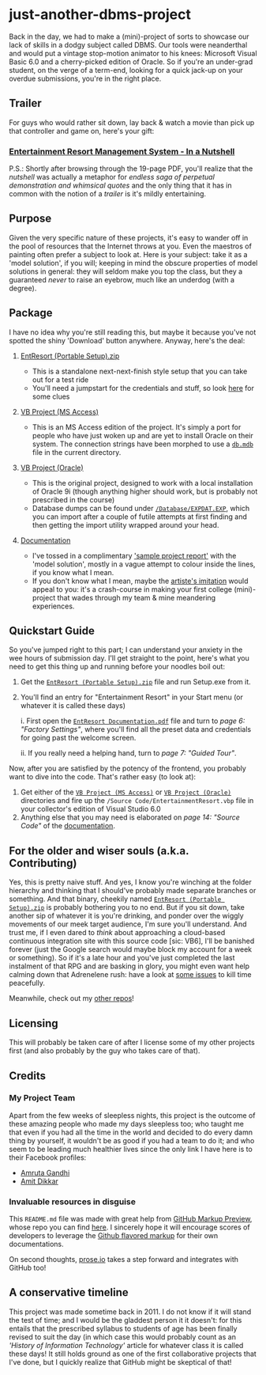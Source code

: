# just-another-dbms-project

Back in the day, we had to make a (mini)-project of sorts to showcase our lack of skills in a dodgy subject called DBMS. Our tools were neanderthal and would put a vintage stop-motion animator to his knees: Microsoft Visual Basic 6.0 and a cherry-picked edition of Oracle. So if you're an under-grad student, on the verge of a term-end, looking for a quick jack-up on your overdue submissions, you're in the right place.

## Trailer
For guys who would rather sit down, lay back & watch a movie than pick up that controller and game on, here's your gift:

### [Entertainment Resort Management System - In a Nutshell](https://github.com/dotbugfix/just-another-dbms-project/blob/master/Documentation/EntResort%20Documentation.pdf)

P.S.: Shortly after browsing through the 19-page PDF, you'll realize that the *nutshell* was actually a metaphor for *endless saga of perpetual demonstration and whimsical quotes* and the only thing that it has in common with the notion of a *trailer* is it's mildly entertaining.

## Purpose
Given the very specific nature of these projects, it's easy to wander off in the pool of resources that the Internet throws at you.  Even the maestros of painting often prefer a subject to look at. Here is your subject: take it as a 'model solution', if you will; keeping in mind the obscure properties of model solutions in general: they will seldom make you top the class, but they a guaranteed _never_ to raise an eyebrow, much like an underdog (with a degree).

## Package
I have no idea why you're still reading this, but maybe it because you've not spotted the shiny 'Download' button anywhere. Anyway, here's the deal:

1. [EntResort (Portable Setup).zip](https://github.com/dotbugfix/just-another-dbms-project/blob/master/EntResort%20%28Portable%20Setup%29.zip)
    * This is a standalone next-next-finish style setup that you can take out for a test ride
    * You'll need a jumpstart for the credentials and stuff, so look [here](https://github.com/dotbugfix/just-another-dbms-project/blob/master/Documentation/EntResort%20Documentation.pdf) for some clues

2. [VB Project (MS Access)](https://github.com/dotbugfix/just-another-dbms-project/tree/master/VB%20Project%20%28MS%20Access%29)
    * This is an MS Access edition of the project. It's simply a port for people who have just woken up and are yet to install Oracle on their system. The connection strings have been morphed to use a [`db.mdb`](https://github.com/dotbugfix/just-another-dbms-project/blob/master/VB%20Project%20%28MS%20Access%29/Database/db.mdb) file in the current directory.

3. [VB Project (Oracle)](https://github.com/dotbugfix/just-another-dbms-project/tree/master/VB%20Project%20%28Oracle%29)
    * This is the original project, designed to work with a local installation of Oracle 9i (though anything higher should work, but is probably not prescribed in the course)
    * Database dumps can be found under [`/Database/EXPDAT.EXP`](https://github.com/dotbugfix/just-another-dbms-project/blob/master/VB%20Project%20%28Oracle%29/Database/EXPDAT.DMP), which you can import after a couple of futile attempts at first finding and then getting the import utility wrapped around your head.

4. [Documentation](https://github.com/dotbugfix/just-another-dbms-project/blob/master/Documentation/EntResort%20Documentation.pdf)
    * I've tossed in a complimentary ['sample project report'](https://github.com/dotbugfix/just-another-dbms-project/blob/master/Documentation/Project%20Report%20%28Entertainment%20Resort%29.doc) with the 'model solution', mostly in a vague attempt to colour inside the lines, if you know what I mean.
    * If you don't know what I mean, maybe the [artiste's imitation](https://github.com/dotbugfix/just-another-dbms-project/blob/master/Documentation/EntResort%20Documentation.pdf) would appeal to you: it's a crash-course in making your first college (mini)-project that wades through my team & mine meandering experiences.

## Quickstart Guide
So you've jumped right to this part; I can understand your anxiety in the wee hours of submission day. I'll get straight to the point, here's what you need to get this thing up and running before your noodles boil out:

1. Get the [`EntResort (Portable Setup).zip`](https://github.com/dotbugfix/just-another-dbms-project/blob/master/EntResort%20%28Portable%20Setup%29.zip) file and run Setup.exe from it.
2. You'll find an entry for "Entertainment Resort" in your Start menu (or whatever it is called these days)

    i. First open the [`EntResort Documentation.pdf`](https://github.com/dotbugfix/just-another-dbms-project/blob/master/Documentation/EntResort%20Documentation.pdf) file and turn to *page 6: "Factory Settings"*, where you'll find all the preset data and credentials for going past the welcome screen.

    ii. If you really need a helping hand, turn to *page 7: "Guided Tour"*.


Now, after you are satisfied by the potency of the frontend, you probably want to dive into the code. That's rather easy (to look at):

1. Get either of the [`VB Project (MS Access)`](https://github.com/dotbugfix/just-another-dbms-project/tree/master/VB%20Project%20%28MS%20Access%29) or [`VB Project (Oracle)`](https://github.com/dotbugfix/just-another-dbms-project/tree/master/VB%20Project%20%28Oracle%29) directories and fire up the `/Source Code/EntertainmentResort.vbp` file in your collector's edition of Visual Studio 6.0
2. Anything else that you may need is elaborated on *page 14: "Source Code"* of the [documentation](https://github.com/dotbugfix/just-another-dbms-project/blob/master/Documentation/EntResort%20Documentation.pdf).

## For the older and wiser souls (a.k.a. Contributing)
Yes, this is pretty naive stuff. And yes, I know you're winching at the folder hierarchy and thinking that I should've probably made separate branches or something. And that binary, cheekily named [`EntResort (Portable Setup).zip`](https://github.com/dotbugfix/just-another-dbms-project/blob/master/EntResort%20%28Portable%20Setup%29.zip) is probably bothering you to no end. But if you sit down, take another sip of whatever it is you're drinking, and ponder over the wiggly movements of our meek target audience, I'm sure you'll understand. And trust me, if I even dared to *think* about approaching a cloud-based continuous integration site with this source code [sic: VB6], I'll be banished forever (just the Google search would maybe block my account for a week or something). So if it's a late hour and you've just completed the last instalment of that RPG and are basking in glory, you might even want help calming down that Adrenelene rush: have a look at [some issues](https://github.com/dotbugfix/just-another-dbms-project/issues) to kill time peacefully.

Meanwhile, check out my [other repos](https://github.com/dotbugfix?tab=repositories)!

## Licensing
This will probably be taken care of after I license some of my other projects first (and also probably by the guy who takes care of that).

## Credits
### My Project Team
Apart from the few weeks of sleepless nights, this project is the outcome of these amazing people who made my days sleepless too; who taught me that even if you had all the time in the world and decided to do every damn thing by yourself, it wouldn't be as good if you had a team to do it; and who seem to be leading much healthier lives since the only link I have here is to their Facebook profiles:
* [Amruta Gandhi](https://www.facebook.com/amruta.gandhi.3)
* [Amit Dikkar](http://www.facebook.com/amit.dikkar)

### Invaluable resources in disguise
This `README.md` file was made with great help from [GitHub Markup Preview](http://dfilimonov.com/github-markup-preview/), whose repo you can find [here](https://github.com/petethepig/github-markup-preview). I sincerely hope it will encourage scores of developers to leverage the [Github flavored markup](https://github.com/github/markup/) for their own documentations.

On second thoughts, [prose.io](http://prose.io) takes a step forward and integrates with GitHub too!

## A conservative timeline
This project was made sometime back in 2011. I do not know if it will stand the test of time; and I would be the gladdest person it it doesn't: for this entails that the prescribed syllabus to students of age has been finally revised to suit the day (in which case this would probably count as an *'History of Information Technology'* article for whatever class it is called these days!
It still holds ground as one of the first collaborative projects that I've done, but I quickly realize that GitHub might be skeptical of that!
